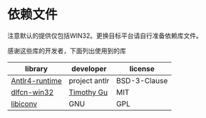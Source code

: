 # 依赖文件
注意默认的提供仅包括WIN32。更换目标平台请自行准备依赖库文件。

感谢这些库的开发者，下面列出使用到的库

| library                                                   | developer                                  | license      |
|-----------------------------------------------------------|--------------------------------------------|--------------|
| [Antlr4-runtime](https://github.com/antlr/antlr4)         | project antlr                              | BSD-3-Clause |
| [dlfcn-win32](https://github.com/dlfcn-win32/dlfcn-win32) | [Timothy Gu](https://github.com/TimothyGu) | MIT          |
| [libiconv](https://www.gnu.org/software/libiconv/)        | GNU                                        | GPL          |